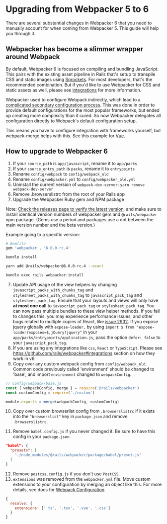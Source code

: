 # Upgrading from Webpacker 5 to 6

There are several substantial changes in Webpacker 6 that you need to manually account for when coming from Webpacker 5. This guide will help you through it.

## Webpacker has become a slimmer wrapper around Webpack

By default, Webpacker 6 is focused on compiling and bundling JavaScript. This pairs with the existing asset pipeline in Rails that's setup to transpile CSS and static images using [Sprockets](https://github.com/rails/sprockets). For most developers, that's the recommended combination. But if you'd like to use Webpacker for CSS and static assets as well, please see [integrations](https://github.com/rails/webpacker#integrations) for more information.

Webpacker used to configure Webpack indirectly, which lead to a [complicated secondary configuration process](https://github.com/rails/webpacker/blob/5-x-stable/docs/webpack.md). This was done in order to provide default configurations for the most popular frameworks, but ended up creating more complexity than it cured. So now Webpacker delegates all configuration directly to Webpack's default configuration setup.

This means you have to configure integration with frameworks yourself, but webpack-merge helps with this. See this example for [Vue](https://github.com/rails/webpacker#other-frameworks).

## How to upgrade to Webpacker 6

1. If your `source_path` is `app/javascript`, rename it to `app/packs`
2. If your `source_entry_path` is `packs`, rename it to `entrypoints`
3. Rename `config/webpack` to `config/webpack_old`
4. Rename `config/webpacker.yml` to `config/webpacker_old.yml`
5. Uninstall the current version of `webpack-dev-server`: `yarn remove webpack-dev-server`
6. Remove .browserslistrc from the root of your Rails app
7. Upgrade the Webpacker Ruby gem and NPM package

Note: [Check the releases page to verify the latest version](https://github.com/rails/webpacker/releases), and make sure to install identical version numbers of webpacker gem and `@rails/webpacker` npm package. (Gems use a period and packages use a dot between the main version number and the beta version.)

Example going to a specific version:

  ```ruby
  # Gemfile
  gem 'webpacker', '6.0.0.rc.4'
  ```

  ```bash
  bundle install
  ```

  ```bash
  yarn add @rails/webpacker@6.0.0-rc.4 --exact
  ```

  ```bash
  bundle exec rails webpacker:install
  ```

7. Update API usage of the view helpers by changing `javascript_packs_with_chunks_tag` and `stylesheet_packs_with_chunks_tag` to `javascript_pack_tag` and `stylesheet_pack_tag`. Ensure that your layouts and views will only have **at most one call** to `javascript_pack_tag` or `stylesheet_pack_tag`. You can now pass multiple bundles to these view helper methods. If you fail to changes this, you may experience performance issues, and other bugs related to multiple copies of React, like [issue 2932](https://github.com/rails/webpacker/issues/2932).  If you expose jquery globally with `expose-loader,` by using `import $ from "expose-loader?exposes=$,jQuery!jquery"` in your `app/packs/entrypoints/application.js`, pass the option `defer: false` to your `javascript_pack_tag`.
8. If you are using any integrations like `css`, `React` or `TypeScript`. Please see https://github.com/rails/webpacker#integrations section on how they work in v6.
9. Copy over any custom webpack config from `config/webpack_old`. Common code previously called 'environment' should be changed to 'base', and import `environment` changed to `webpackConfig`.

  ```js
  // config/webpack/base.js
  const { webpackConfig, merge } = require('@rails/webpacker')
  const customConfig = require('./custom')

  module.exports = merge(webpackConfig, customConfig)
  ```

10. Copy over custom browserlist config from `.browserslistrc` if it exists into the `"browserslist"` key in `package.json` and remove `.browserslistrc`.

11. Remove `babel.config.js` if you never changed it. Be sure to have this config in your `package.json`:
```json
"babel": {
  "presets": [
    "./node_modules/@rails/webpacker/package/babel/preset.js"
  ]
}
```
12. Remove `postcss.config.js` if you don't use `PostCSS`.
13. `extensions` was removed from the `webpacker.yml` file. Move custom extensions to your configuration by merging an object like this. For more details, see docs for [Webpack Configuration](https://github.com/rails/webpacker/blob/master/README.md#webpack-configuration)

```js
{
  resolve: {
    extensions: ['.ts', '.tsx', '.vue', '.css']
  }
}
```
